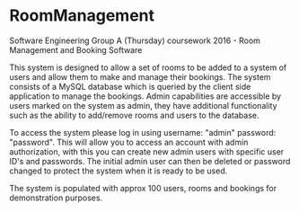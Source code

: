 # RoomManagement
Software Engineering Group A (Thursday) coursework 2016 - Room Management and Booking Software

This system is designed to allow a set of rooms to be added to a system of users and allow them to make and manage their bookings. The system consists of a MySQL database which is queried by the client side application to manage the bookings. Admin capabilities are accessible by users marked on the system as admin, they have additional functionality such as the ability to add/remove rooms and users to the database.

To access the system please log in using username: "admin" password: "password".    This will allow you to access an account with admin authorization, with this you can create new admin users with specific user ID's and passwords.  The initial admin user can then be deleted or password changed to protect the system when it is ready to be used.

The system is populated with approx 100 users, rooms and bookings for demonstration purposes.
